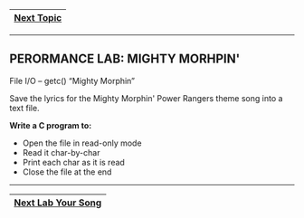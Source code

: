 |[Next Topic](/12_IO_part_2/02_related_functions.md)|
|---|

---

## PERORMANCE LAB: MIGHTY MORHPIN'

File I/O – getc()
“Mighty Morphin”

Save the lyrics for the Mighty Morphin' Power Rangers theme song into a text file.

**Write a C program to:**

* Open the file in read-only mode
* Read it char-by-char
* Print each char as it is read
* Close the file at the end

---

|[Next Lab Your Song](/12_IO_part_2/performance_labs/PL_your_song.md)|
|---|
